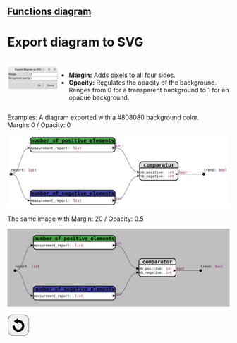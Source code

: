 ## [Functions diagram](../README.md)
# Export diagram to SVG

<br>
<div style="display:table">
  <div style="display:table-cell; vertical-align:top;">
    <img src="assets/window_export_SVG.png">
  </div>
    <div style="display:table-cell; vertical-align:top;">
    <ul>
      <li><b>Margin:</b> Adds pixels to all four sides.</li>
      <li><b>Opacity:</b> Regulates the opacity of the background. Ranges from 0 for a transparent background to 1 for an opaque background.</li>
    </ul>  
  </div>
</div>

Examples: A diagram exported with a #808080 background color.  
Margin: 0 / Opacity: 0

![example_export_SVG_1](assets/measurement_report_1.svg)

The same image with Margin: 20 / Opacity: 0.5

![example_export_SVG_2](assets/measurement_report_2.svg)

[![back](assets/back.png)](../README.md)